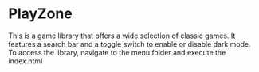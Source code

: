# PlayZone
This is a game library that offers a wide selection of classic games. It features a search bar and a toggle switch to enable or disable dark mode.
To access the library, navigate to the menu folder and execute the index.html

